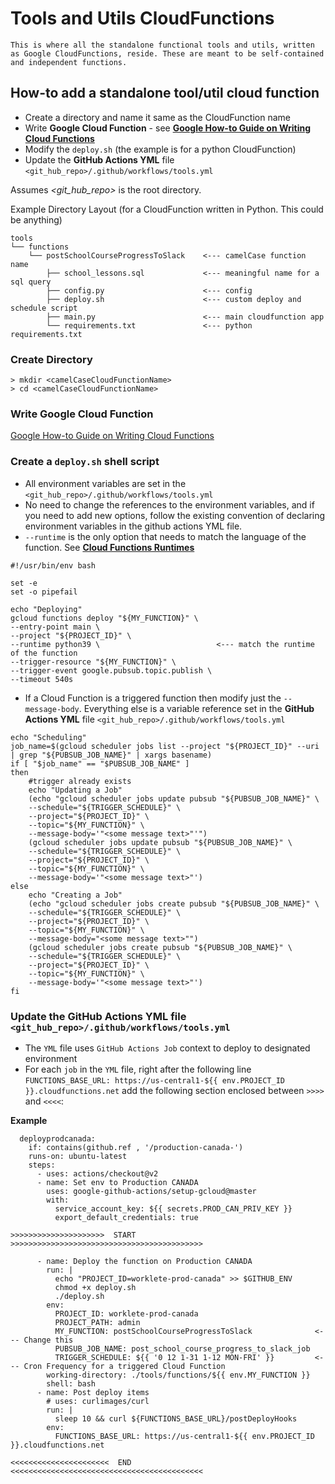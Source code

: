 # Tools and Utils CloudFunctions
    This is where all the standalone functional tools and utils, written as Google CloudFunctions, reside. These are meant to be self-contained and independent functions.

## How-to add a standalone tool/util cloud function
- Create a directory and name it same as the CloudFunction name
- Write **Google Cloud Function** - see **[Google How-to Guide on Writing Cloud Functions](https://cloud.google.com/functions/docs/how-to)**
- Modify the `deploy.sh` (the example is for a python CloudFunction)
- Update the **GitHub Actions YML** file `<git_hub_repo>/.github/workflows/tools.yml`

Assumes *<git_hub_repo>* is the root directory.

Example Directory Layout 
(for a CloudFunction written in Python. This could be anything)
```
tools
└── functions
    └── postSchoolCourseProgressToSlack    <--- camelCase function name
        ├── school_lessons.sql             <--- meaningful name for a sql query
        ├── config.py                      <--- config
        ├── deploy.sh                      <--- custom deploy and schedule script
        ├── main.py                        <--- main cloudfunction app
        └── requirements.txt               <--- python requirements.txt
```



### Create Directory

    > mkdir <camelCaseCloudFunctionName>
    > cd <camelCaseCloudFunctionName>

### Write Google Cloud Function
[Google How-to Guide on Writing Cloud Functions](https://cloud.google.com/functions/docs/how-to)

### Create a `deploy.sh` shell script
- All environment variables are set in the `<git_hub_repo>/.github/workflows/tools.yml`
- No need to change the references to the environment variables, and if you need to add new options, follow the existing convention of declaring environment variables in the github actions YML file.
- `--runtime` is the only option that needs to match the language of the function. See **[Cloud Functions Runtimes](https://cloud.google.com/functions/docs/concepts/exec)**
```
#!/usr/bin/env bash

set -e
set -o pipefail

echo "Deploying"
gcloud functions deploy "${MY_FUNCTION}" \ 
--entry-point main \
--project "${PROJECT_ID}" \
--runtime python39 \                          <--- match the runtime of the function
--trigger-resource "${MY_FUNCTION}" \
--trigger-event google.pubsub.topic.publish \
--timeout 540s
```
- If a Cloud Function is a triggered function then modify just the `--message-body`. Everything else is a variable reference set in the **GitHub Actions YML** file `<git_hub_repo>/.github/workflows/tools.yml`
```
echo "Scheduling"
job_name=$(gcloud scheduler jobs list --project "${PROJECT_ID}" --uri | grep "${PUBSUB_JOB_NAME}" | xargs basename)
if [ "$job_name" == "$PUBSUB_JOB_NAME" ]
then
    #trigger already exists
    echo "Updating a Job"
    (echo "gcloud scheduler jobs update pubsub "${PUBSUB_JOB_NAME}" \
    --schedule="${TRIGGER_SCHEDULE}" \
    --project="${PROJECT_ID}" \
    --topic="${MY_FUNCTION}" \
    --message-body='"<some message text>"'")
    (gcloud scheduler jobs update pubsub "${PUBSUB_JOB_NAME}" \
    --schedule="${TRIGGER_SCHEDULE}" \
    --project="${PROJECT_ID}" \
    --topic="${MY_FUNCTION}" \
    --message-body='"<some message text>"')
else
    echo "Creating a Job"
    (echo "gcloud scheduler jobs create pubsub "${PUBSUB_JOB_NAME}" \
    --schedule="${TRIGGER_SCHEDULE}" \
    --project="${PROJECT_ID}" \
    --topic="${MY_FUNCTION}" \
    --message-body="<some message text>"")
    (gcloud scheduler jobs create pubsub "${PUBSUB_JOB_NAME}" \
    --schedule="${TRIGGER_SCHEDULE}" \
    --project="${PROJECT_ID}" \
    --topic="${MY_FUNCTION}" \
    --message-body='"<some message text>"')
fi
```
### Update the **GitHub Actions YML** file `<git_hub_repo>/.github/workflows/tools.yml`
- The `YML` file uses `GitHub Actions Job` context to deploy to designated environment
- For each `job` in the `YML` file, right after the following line `FUNCTIONS_BASE_URL: https://us-central1-${{ env.PROJECT_ID }}.cloudfunctions.net` add the following section enclosed between `>>>>` and `<<<<`:

**Example**
```
  deployprodcanada:                                    
    if: contains(github.ref , '/production-canada-')
    runs-on: ubuntu-latest
    steps:
      - uses: actions/checkout@v2
      - name: Set env to Production CANADA
        uses: google-github-actions/setup-gcloud@master
        with:
          service_account_key: ${{ secrets.PROD_CAN_PRIV_KEY }}
          export_default_credentials: true
```
`>>>>>>>>>>>>>>>>>>>>>  START  >>>>>>>>>>>>>>>>>>>>>>>>>>>>>>>>>>>>>>>>>>>`
```
      - name: Deploy the function on Production CANADA
        run: |
          echo "PROJECT_ID=worklete-prod-canada" >> $GITHUB_ENV
          chmod +x deploy.sh
          ./deploy.sh
        env:
          PROJECT_ID: worklete-prod-canada
          PROJECT_PATH: admin
          MY_FUNCTION: postSchoolCourseProgressToSlack              <--- Change this
          PUBSUB_JOB_NAME: post_school_course_progress_to_slack_job
          TRIGGER_SCHEDULE: ${{ '0 12 1-31 1-12 MON-FRI' }}         <--- Cron Frequency for a triggered Cloud Function
        working-directory: ./tools/functions/${{ env.MY_FUNCTION }}
        shell: bash
      - name: Post deploy items
        # uses: curlimages/curl
        run: |
          sleep 10 && curl ${FUNCTIONS_BASE_URL}/postDeployHooks
        env:
          FUNCTIONS_BASE_URL: https://us-central1-${{ env.PROJECT_ID }}.cloudfunctions.net
```
`<<<<<<<<<<<<<<<<<<<<<<  END  <<<<<<<<<<<<<<<<<<<<<<<<<<<<<<<<<<<<<<<<<<<`
